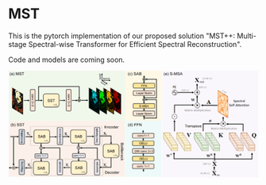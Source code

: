 # MST
This is the pytorch implementation of our proposed solution "MST++: Multi-stage Spectral-wise Transformer for Efficient Spectral Reconstruction".


Code and models are coming soon.

![Illustration of MST](/figure/MST.png)
